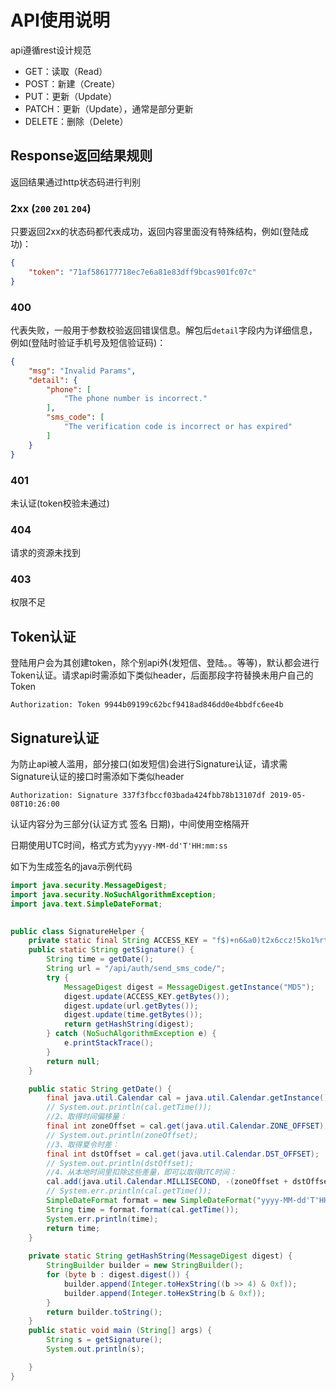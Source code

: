 # API使用说明

api遵循rest设计规范

* GET：读取（Read）
* POST：新建（Create）
* PUT：更新（Update）
* PATCH：更新（Update），通常是部分更新
* DELETE：删除（Delete）

## Response返回结果规则

返回结果通过http状态码进行判别

### 2xx (`200` `201` `204`)

只要返回2xx的状态码都代表成功，返回内容里面没有特殊结构，例如(登陆成功)：

```json
{
    "token": "71af586177718ec7e6a81e83dff9bcas901fc07c"
}
```

### 400

代表失败，一般用于参数校验返回错误信息。解包后`detail`字段内为详细信息，例如(登陆时验证手机号及短信验证码)：

```json
{
    "msg": "Invalid Params",
    "detail": {
        "phone": [
            "The phone number is incorrect."
        ],
        "sms_code": [
            "The verification code is incorrect or has expired"
        ]
    }
}
```

### 401

未认证(token校验未通过)

### 404

请求的资源未找到

### 403

权限不足

## Token认证

登陆用户会为其创建token，除个别api外(发短信、登陆。。等等)，默认都会进行Token认证。请求api时需添如下类似header，后面那段字符替换未用户自己的Token

```
Authorization: Token 9944b09199c62bcf9418ad846dd0e4bbdfc6ee4b
```

## Signature认证

为防止api被人滥用，部分接口(如发短信)会进行Signature认证，请求需Signature认证的接口时需添如下类似header

```
Authorization: Signature 337f3fbccf03bada424fbb78b13107df 2019-05-08T10:26:00
```

认证内容分为三部分(认证方式 签名 日期)，中间使用空格隔开

日期使用UTC时间，格式方式为`yyyy-MM-dd'T'HH:mm:ss`

如下为生成签名的java示例代码

```java
import java.security.MessageDigest;
import java.security.NoSuchAlgorithmException;
import java.text.SimpleDateFormat;
 

public class SignatureHelper {
    private static final String ACCESS_KEY = "f$)+n6&a0)t2x6ccz!5ko1%rtsry1)9_xug2e+1#er%r)6g*)w";
    public static String getSignature() {
        String time = getDate();
        String url = "/api/auth/send_sms_code/";
        try {
            MessageDigest digest = MessageDigest.getInstance("MD5");
            digest.update(ACCESS_KEY.getBytes());
            digest.update(url.getBytes());
            digest.update(time.getBytes());
            return getHashString(digest);
        } catch (NoSuchAlgorithmException e) {
            e.printStackTrace();
        }
        return null;
    }

    public static String getDate() {
        final java.util.Calendar cal = java.util.Calendar.getInstance(); 
		// System.out.println(cal.getTime());
		//2、取得时间偏移量：  
		final int zoneOffset = cal.get(java.util.Calendar.ZONE_OFFSET); 
		// System.out.println(zoneOffset);
		//3、取得夏令时差：  
		final int dstOffset = cal.get(java.util.Calendar.DST_OFFSET);  
		// System.out.println(dstOffset);
		//4、从本地时间里扣除这些差量，即可以取得UTC时间：  
        cal.add(java.util.Calendar.MILLISECOND, -(zoneOffset + dstOffset)); 
        // System.err.println(cal.getTime());
        SimpleDateFormat format = new SimpleDateFormat("yyyy-MM-dd'T'HH:mm:ss");
        String time = format.format(cal.getTime());
        System.err.println(time);
        return time;
    }
 
    private static String getHashString(MessageDigest digest) {
        StringBuilder builder = new StringBuilder();
        for (byte b : digest.digest()) {
            builder.append(Integer.toHexString((b >> 4) & 0xf));
            builder.append(Integer.toHexString(b & 0xf));
        }
        return builder.toString();
    }
    public static void main (String[] args) {
        String s = getSignature();
        System.out.println(s);

    }
}
```